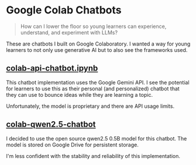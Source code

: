 # Google Colab Chatbots

> How can I lower the floor so young learners can experience, understand, and experiment with LLMs?

These are chatbots I built on Google Colaboratory. I wanted a way for young learners to not only use generative AI but to also see the frameworks used.

## [colab-api-chatbot.ipynb](https://github.com/boysbytes/colab-chatbot/blob/main/colab_api_chatbot.ipynb)
This chatbot implementation uses the Google Gemini API. I see the potential for learners to use this as their personal (and personalized) chatbot that they can use to bounce ideas while they are learning a topic.

Unfortunately, the model is proprietary and there are API usage limits.

## [colab-qwen2.5-chatbot](https://github.com/boysbytes/colab-chatbot/blob/main/colab_qwen2_5_chatbot.ipynb)
I decided to use the open source qwen2.5 0.5B model for this chatbot. The model is stored on Google Drive for persistent storage.

I'm less confident with the stability and reliability of this implementation.
